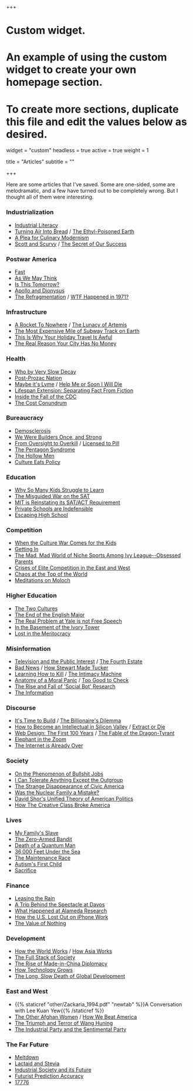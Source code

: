 +++
# Custom widget.
# An example of using the custom widget to create your own homepage section.
# To create more sections, duplicate this file and edit the values below as desired.
widget = "custom"
headless = true
active = true
weight = 1

title = "Articles"
subtitle = ""

+++

Here are some articles that I've saved. Some are one-sided, some are melodramatic, and a few have turned out to be completely wrong. But I thought all of them were interesting.

### Industrialization
- [Industrial Literacy](https://rootsofprogress.org/industrial-literacy)
- [Turning Air Into Bread](https://rootsofprogress.org/turning-air-into-bread) / [The Ethyl-Poisoned Earth](https://www.damninteresting.com/the-ethyl-poisoned-earth/)
- [A Plea for Culinary Modernism](https://www.rachellaudan.com/wp-content/uploads/2007/12/plea-for-culinary-modernism.pdf)
- [Scott and Scurvy](https://idlewords.com/2010/03/scott_and_scurvy.htm) / [The Secret of Our Success](https://slatestarcodex.com/2019/06/04/book-review-the-secret-of-our-success/)

### Postwar America
- [Fast](https://patrickcollison.com/fast) 
- [As We May Think](https://www.theatlantic.com/magazine/archive/1945/07/as-we-may-think/303881/) 
- [Is This Tomorrow?](https://lcamtuf.coredump.cx/communism/Is%20This%20Tomorrow:%20America%20Under%20Communism!/)
- [Apollo and Dionysus](https://courses.aynrand.org/works/apollo-and-dionysus/) 
- [The Refragmentation](http://www.paulgraham.com/re.html) / [WTF Happened in 1971?](https://wtfhappenedin1971.com/)

### Infrastructure
- [A Rocket To Nowhere](https://idlewords.com/2005/08/a_rocket_to_nowhere.htm) / [The Lunacy of Artemis](https://idlewords.com/2024/5/the_lunacy_of_artemis.htm)
- [The Most Expensive Mile of Subway Track on Earth](https://www.nytimes.com/2017/12/28/nyregion/new-york-subway-construction-costs.html)
- [This Is Why Your Holiday Travel Is Awful](https://www.politico.com/news/magazine/2019/11/29/penn-station-robert-caro-073564)
- [The Real Reason Your City Has No Money](https://www.strongtowns.org/journal/2017/1/9/the-real-reason-your-city-has-no-money)

### Health
- [Who by Very Slow Decay](https://slatestarcodex.com/2013/07/17/who-by-very-slow-decay/)
- [Post-Prozac Nation](https://web.archive.org/web/20120830072654/https://www.nytimes.com/2012/04/22/magazine/the-science-and-history-of-treating-depression.html)
- [Maybe it's Lyme](https://www.thecut.com/2019/07/what-happens-when-lyme-disease-becomes-an-identity.html) / [Help Me or Soon I Will Die](https://logicmag.io/justice/help-me-or-soon-i-will-die/)
- [Lifespan Extension: Separating Fact From Fiction](https://milkyeggs.com/biology/lifespan-extension-separating-fact-from-fiction/)
- [Inside the Fall of the CDC](https://www.propublica.org/article/inside-the-fall-of-the-cdc)
- [The Cost Conundrum](https://www.newyorker.com/magazine/2009/06/01/the-cost-conundrum)

### Bureaucracy 
- [Demosclerosis](https://www.jonathanrauch.com/jrauch_articles/demosclerosis_the_original_article/)
- [We Were Builders Once, and Strong](https://scholars-stage.org/we-were-builders-once-and-strong/)
- [From Oversight to Overkill](https://astralcodexten.substack.com/p/book-review-from-oversight-to-overkill) / [Licensed to Pill](https://www.nybooks.com/daily/2020/07/21/licensed-to-pill/)
- [The Pentagon Syndrome](https://harpers.org/archive/2019/06/the-pentagon-syndrome/)
- [The Hollow Men](https://dominiccummings.com/2014/10/30/the-hollow-men-ii-some-reflections-on-westminster-and-whitehall-dysfunction/)
- [Culture Eats Policy](https://www.niskanencenter.org/culture-eats-policy/)

### Education
- [Why So Many Kids Struggle to Learn](https://theamericanscholar.org/why-so-many-kids-struggle-to-learn/) 
- [The Misguided War on the SAT](https://www.nytimes.com/2024/01/07/briefing/the-misguided-war-on-the-sat.html)
- [MIT is Reinstating its SAT/ACT Requirement](https://mitadmissions.org/blogs/entry/we-are-reinstating-our-sat-act-requirement-for-future-admissions-cycles/)
- [Private Schools are Indefensible](https://web.archive.org/web/20210311113523/https://www.theatlantic.com/magazine/archive/2021/04/private-schools-are-indefensible/618078/) 
- [Escaping High School](https://skunkledger.substack.com/p/escaping-high-school)

### Competition
- [When the Culture War Comes for the Kids](https://web.archive.org/web/20190914011355/https://www.theatlantic.com/magazine/archive/2019/10/when-the-culture-war-comes-for-the-kids/596668/)
- [Getting In](https://web.archive.org/web/20230827091851/https://www.newyorker.com/magazine/2005/10/10/getting-in-ivy-league-college-admissions) 
- [The Mad, Mad World of Niche Sports Among Ivy League--Obsessed Parents](https://cdn.theatlantic.com/assets/media/files/20201101_nichesports.pdf)
- [Crises of Elite Competition in the East and West](https://americanaffairsjournal.org/2021/11/crises-of-elite-competition-in-the-east-and-west/)
- [Chaos at the Top of the World](https://www.gq.com/story/mount-everest-chaos-at-the-top-of-the-world)
- [Meditations on Moloch](https://slatestarcodex.com/2014/07/30/meditations-on-moloch/)

### Higher Education
- [The Two Cultures](https://apps.weber.edu/wsuimages/michaelwutz/6510.Trio/Rede-lecture-2-cultures.pdf)
- [The End of the English Major](https://web.archive.org/web/20230228004742/https://www.newyorker.com/magazine/2023/03/06/the-end-of-the-english-major)
- [The Real Problem at Yale is not Free Speech](https://palladiummag.com/2019/08/05/the-real-problem-at-yale-is-not-free-speech/) 
- [In the Basement of the Ivory Tower](https://web.archive.org/web/20131209200057/http://www.theatlantic.com/magazine/archive/2008/06/in-the-basement-of-the-ivory-tower/306810/?single_page=true)
- [Lost in the Meritocracy](https://web.archive.org/web/20120822043706/https://www.theatlantic.com/magazine/archive/2005/01/lost-in-the-meritocracy/303672/)

### Misinformation
- [Television and the Public Interest](https://www.americanrhetoric.com/speeches/newtonminow.htm) / [The Fourth Estate](https://harpers.org/2019/10/the-fourth-estate/)
- [Bad News](https://web.archive.org/web/20210819184241/https://harpers.org/archive/2021/09/bad-news-selling-the-story-of-disinformation/) / [How Stewart Made Tucker](https://www.thenewatlantis.com/publications/how-stewart-made-tucker)
- [Learning How to Kill](https://chosenbychoice.substack.com/p/learning-how-to-and-how-not-to-kill) / [The Intimacy Machine](https://ravenmagazine.org/magazine/twitter-the-intimacy-machine/)
- [Anatomy of a Moral Panic](https://idlewords.com/2017/09/anatomy_of_a_moral_panic.htm) / [Too Good to Check](https://astralcodexten.substack.com/p/too-good-to-check-a-play-in-three)
- [The Rise and Fall of 'Social Bot' Research](https://papers.ssrn.com/sol3/papers.cfm?abstract_id=3814191)
- [The Information](https://web.archive.org/web/20141010001631/https://www.newyorker.com/magazine/2011/02/14/the-information)

### Discourse
- [It's Time to Build](https://a16z.com/2020/04/18/its-time-to-build/) / [The Billionaire's Dilemma](https://web.archive.org/web/20220805013939/https://www.theatlantic.com/ideas/archive/2022/08/marc-andreessens-opposition-housing-project-nimby/671061/)
- [How to Become an Intellectual in Silicon Valley](https://thebaffler.com/salvos/how-to-become-an-intellectual-in-silicon-valley-timms) / [Extract or Die](https://www.piratewires.com/p/extract-or-die)
- [Web Design: The First 100 Years](https://idlewords.com/talks/web_design_first_100_years.htm) / [The Fable of the Dragon-Tyrant](https://www.nickbostrom.com/fable/dragon.html)
- [Elephant in the Zoom](https://web.archive.org/web/20220613221044/https://theintercept.com/2022/06/13/progressive-organizing-infighting-callout-culture/)
- [The Internet is Already Over](https://samkriss.substack.com/p/the-internet-is-already-over)

### Society
- [On the Phenomenon of Bullshit Jobs](https://web.archive.org/web/20200926201206/https://www.atlasofplaces.com/essays/on-the-phenomenon-of-bullshit-jobs/)
- [I Can Tolerate Anything Except the Outgroup](https://slatestarcodex.com/2014/09/30/i-can-tolerate-anything-except-the-outgroup/)
- [The Strange Disappearance of Civic America](https://prospect.org/infrastructure/strange-disappearance-civic-america/)
- [Was the Nuclear Family a Mistake?](https://web.archive.org/web/20200210120439/https://www.theatlantic.com/magazine/archive/2020/03/the-nuclear-family-was-a-mistake/605536/)
- [David Shor's Unified Theory of American Politics](https://web.archive.org/web/20200717154213/https://nymag.com/intelligencer/2020/07/david-shor-cancel-culture-2020-election-theory-polls.html)
- [How The Creative Class Broke America](https://web.archive.org/web/20210802102535/https://www.theatlantic.com/magazine/archive/2021/09/blame-the-bobos-creative-class/619492/)

### Lives
- [My Family's Slave](https://www.theatlantic.com/magazine/archive/2017/06/lolas-story/524490/)
- [The Zero-Armed Bandit](https://www.damninteresting.com/the-zero-armed-bandit/)
- [Death of a Quantum Man](https://web.archive.org/web/20200505202910/https://www.thewirechina.com/2020/05/03/the-quantum-man/)
- [36,000 Feet Under the Sea](https://www.newyorker.com/magazine/2020/05/18/thirty-six-thousand-feet-under-the-sea)
- [The Maintenance Race](https://www.worksinprogress.co/issue/the-maintenance-race/)
- [Autism's First Child](https://web.archive.org/web/20120825065757/https://www.theatlantic.com/magazine/archive/2010/10/autisms-first-child/308227/)
- [Sacrifice](https://hazlitt.net/longreads/sacrifice)

### Finance
- [Leasing the Rain](https://web.archive.org/web/20141020055022/https://www.newyorker.com/magazine/2002/04/08/leasing-the-rain)
- [A Trip Behind the Spectacle at Davos](https://palladiummag.com/2019/02/02/a-trip-behind-the-spectacle-at-davos/)
- [What Happened at Alameda Research](https://milkyeggs.com/crypto/what-happened-at-alameda-research/)
- [How the U.S. Lost Out on iPhone Work](https://web.archive.org/web/20120128002016/https://www.nytimes.com/2012/01/22/business/apple-america-and-a-squeezed-middle-class.html)
- [The Value of Nothing](https://web.archive.org/web/20210820201928/https://americanaffairsjournal.org/2021/08/the-value-of-nothing-capital-versus-growth/)

### Development
- [How the World Works](https://web.archive.org/web/20120830040303/https://www.theatlantic.com/magazine/archive/1993/12/how-the-world-works/305854/) / [How Asia Works](https://www.astralcodexten.com/p/book-review-how-asia-works)
- [The Full Stack of Society](https://www.conradbastable.com/essays/the-full-stack-of-society-can-you-make-a-whole-society-wealthier-full-version)
- [The Rise of Made-in-China Diplomacy](https://web.archive.org/web/20210308155127/https://www.newyorker.com/magazine/2021/03/15/the-rise-of-made-in-china-diplomacy)
- [How Technology Grows](https://danwang.co/how-technology-grows/)
- [The Long, Slow Death of Global Development](https://web.archive.org/web/20221120083024/https://americanaffairsjournal.org/2022/11/the-long-slow-death-of-global-development/)

### East and West
- {{% staticref "other/Zackaria_1994.pdf" "newtab" %}}A Conversation with Lee Kuan Yew{{% /staticref %}}
- [The Other Afghan Women](https://web.archive.org/web/20210906101700/https://www.newyorker.com/magazine/2021/09/13/the-other-afghan-women) / [How We Beat America](https://web.archive.org/web/20210901095003/https://www.weltwoche.ch/amp/2021-35/weltwoche-international/taliban-takeover-die-weltwoche-ausgabe-35-2021.html)
- [The Triumph and Terror of Wang Huning](https://palladiummag.com/2021/10/11/the-triumph-and-terror-of-wang-huning/)
- [The Industrial Party and the Sentimental Party](https://www.strategictranslation.org/articles/a-study-of-the-industrial-party-and-the-sentimental-party)

### The Far Future
- [Meltdown](http://www.ccru.net/swarm1/1_melt.htm)
- [Lactaid and Stevia](https://skunkledger.substack.com/p/lactaid-and-stevia)
- [Industrial Society and its Future](https://www.washingtonpost.com/wp-srv/national/longterm/unabomber/manifesto.text.htm)
- [Futurist Prediction Accuracy](https://danluu.com/futurist-predictions/)
- [17776](https://www.sbnation.com/a/17776-football/)
